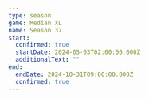 ```yaml
---
type: season
game: Median XL
name: Season 37
start:
  confirmed: true
  startDate: 2024-05-03T02:00:00.000Z
  additionalText: ""
end:
  endDate: 2024-10-31T09:00:00.000Z
  confirmed: true
---
```

